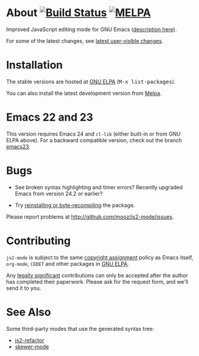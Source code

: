 About [![Build Status](https://travis-ci.org/mooz/js2-mode.png?branch=master)](https://travis-ci.org/mooz/js2-mode) [![MELPA](https://melpa.org/packages/js2-mode-badge.svg)](https://melpa.org/#/js2-mode)
======

Improved JavaScript editing mode for GNU Emacs ([description here](http://elpa.gnu.org/packages/js2-mode.html)).

For some of the latest changes, see [latest user-visible changes](https://github.com/mooz/js2-mode/wiki/Latest-user-visible-changes).

Installation
======

The stable versions are hosted at [GNU ELPA](http://elpa.gnu.org/)
(<kbd>M-x list-packages</kbd>).

You can also install the latest development version from
[Melpa](http://melpa.milkbox.net/#installing).

Emacs 22 and 23
===============

This version requires Emacs 24 and `cl-lib` (either built-in or from GNU ELPA above).
For a backward compatible version, check out the branch
[emacs23](https://github.com/mooz/js2-mode/tree/emacs23).

Bugs
====

* See broken syntax highlighting and timer errors? Recently upgraded
Emacs from version 24.2 or earlier?

* Try
[reinstalling or byte-recompiling](https://github.com/mooz/js2-mode/issues/72)
the package.

Please report problems at <http://github.com/mooz/js2-mode/issues>.

Contributing
======

`js2-mode` is subject to the same
[copyright assignment](http://www.gnu.org/prep/maintain/html_node/Copyright-Papers.html)
policy as Emacs itself, `org-mode`, `CEDET` and other packages in
[GNU ELPA](http://elpa.gnu.org/packages/).

Any
[legally significant](http://www.gnu.org/prep/maintain/html_node/Legally-Significant.html#Legally-Significant)
contributions can only be accepted after the author has completed their
paperwork. Please ask for the request form, and we'll send it to you.

See Also
======

Some third-party modes that use the generated syntax tree:

* [js2-refactor](https://github.com/magnars/js2-refactor.el)
* [skewer-mode](https://github.com/skeeto/skewer-mode)
